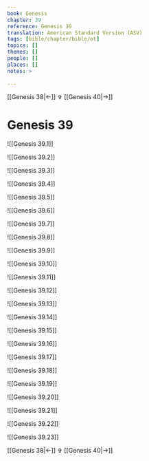 ```yaml
---
book: Genesis
chapter: 39
reference: Genesis 39
translation: American Standard Version (ASV)
tags: [bible/chapter/bible/ot]
topics: []
themes: []
people: []
places: []
notes: >
  
---
```


[[Genesis 38|<-]] ✞ [[Genesis 40|->]]

# Genesis 39

![[Genesis 39.1]]

![[Genesis 39.2]]

![[Genesis 39.3]]

![[Genesis 39.4]]

![[Genesis 39.5]]

![[Genesis 39.6]]

![[Genesis 39.7]]

![[Genesis 39.8]]

![[Genesis 39.9]]

![[Genesis 39.10]]

![[Genesis 39.11]]

![[Genesis 39.12]]

![[Genesis 39.13]]

![[Genesis 39.14]]

![[Genesis 39.15]]

![[Genesis 39.16]]

![[Genesis 39.17]]

![[Genesis 39.18]]

![[Genesis 39.19]]

![[Genesis 39.20]]

![[Genesis 39.21]]

![[Genesis 39.22]]

![[Genesis 39.23]]

[[Genesis 38|<-]] ✞ [[Genesis 40|->]]

